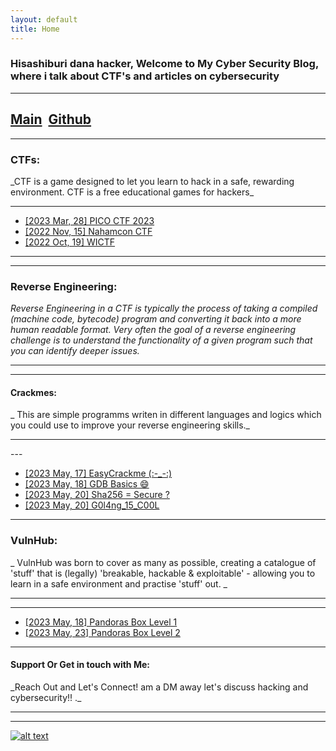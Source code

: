 ```yaml
---
layout: default
title: Home
---
```

### Hisashiburi dana hacker, Welcome to My Cyber Security Blog, where i talk about CTF's and articles on cybersecurity

---

<h2 class="mume-header" id="mainindexhtml-nbspnbsp-contactcontacthtml">   <a href="./index.html">Main</a>   <a href="https://github.com/Cyberguru1">Github</a>  </h2>

---

<h3 class="mume-header" id="ctf">CTFs:</h3>
_CTF is a game designed to let you learn to hack in a safe, rewarding environment. CTF is a free educational games for hackers_
<hr>

- [ [2023 Mar, 28]  PICO CTF 2023  ](https://Cyberguru1.github.io/posts/CTF/pico_CTF_2023.html)
- [ [2022 Nov, 15]  Nahamcon CTF  ](https://Cyberguru1.github.io/posts/CTF/Nahamcon-EU_2022.html)
- [ [2022 Oct, 19]  WICTF  ](https://Cyberguru1.github.io/posts/CTF/WICTF.html)

---

---

<h3 class="mume-header" id="reveng">Reverse Engineering:</h3>

_Reverse Engineering in a CTF is typically the process of taking a compiled (machine code, bytecode) program and converting it back into a more human readable format. Very often the goal of a reverse engineering challenge is to understand the functionality of a given program such that you can identify deeper issues._

<hr>
<hr>

<h4 class="mume-header" id="reveng">Crackmes:</h4>

_ This are simple programms writen in different languages and logics which you could use to improve your reverse engineering skills._

<hr>
---

- [ [2023 May, 17] EasyCrackme (:-_-:) ](https://Cyberguru1.github.io/posts/crackme/EasyCrackMe.html)
- [ [2023 May, 18] GDB Basics 😄](https://Cyberguru1.github.io/posts/crackme/GDBBasics.html)
- [ [2023 May, 20] Sha256 = Secure ?](https://Cyberguru1.github.io/posts/crackme/Sha256.html)
- [ [2023 May, 20] G0l4ng_15_C00L ](https://Cyberguru1.github.io/posts/crackme/golang_is_cool.html)

---

<h3 class="mume-header" id="vulnhub">VulnHub:</h3>
_ VulnHub was born to cover as many as possible, creating a catalogue of 'stuff' that is (legally) 'breakable, hackable & exploitable' - allowing you to learn in a safe environment and practise 'stuff' out. _
<hr>
<hr>

- [ [2023 May, 18] Pandoras Box Level 1](https://Cyberguru1.github.io/posts/VulnHub/pandoras_box.html)
- [ [2023 May, 23] Pandoras Box Level 2](https://Cyberguru1.github.io/posts/VulnHub/pandoras_box_v2.html)

---

<h4 class="mume-header" id="contact">Support Or Get in touch with Me:</h4>
_Reach Out and Let's Connect! am a DM away let's discuss hacking and cybersecurity!! ._
<hr>
<hr>

<!-- display the social media buttons in your README -->

[![alt text][1.1]][1]

<!-- icons with padding -->

<!-- links to your social media accounts -->

<!-- update these accordingly -->

[1.1]: http://i.imgur.com/tXSoThF.png
[2.1]: http://i.imgur.com/P3YfQoD.png
[3.1]: http://i.imgur.com/yCsTjba.png
[4.1]: http://i.imgur.com/YckIOms.png
[5.1]: http://i.imgur.com/1AGmwO3.png
[6.1]: http://i.imgur.com/0o48UoR.png
[1]: http://www.twitter.com/Cyberguru01
